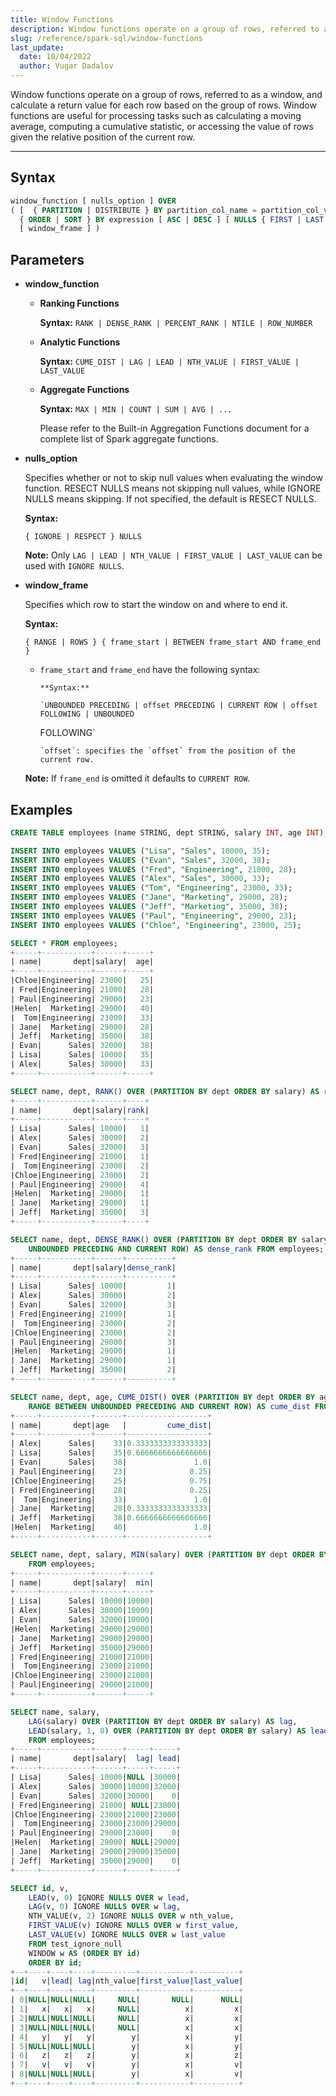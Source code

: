 ```yaml
---
title: Window Functions
description: Window functions operate on a group of rows, referred to as a window, and calculate a return value for each row based on the group of rows
slug: /reference/spark-sql/window-functions
last_update:
  date: 10/04/2022
  author: Vugar Dadalov
---
```


Window functions operate on a group of rows, referred to as a window, and calculate a return value for each row based on the group of rows. Window functions are useful for processing tasks such as calculating a moving average, computing a cumulative statistic, or accessing the value of rows given the relative position of the current row.

---

## Syntax

```sql
window_function [ nulls_option ] OVER
( [  { PARTITION | DISTRIBUTE } BY partition_col_name = partition_col_val ( [ , ... ] ) ]
  { ORDER | SORT } BY expression [ ASC | DESC ] [ NULLS { FIRST | LAST } ] [ , ... ]
  [ window_frame ] )
```

## Parameters

- **window_function**

  - **Ranking Functions**

    **Syntax:** `RANK | DENSE_RANK | PERCENT_RANK | NTILE | ROW_NUMBER`

  - **Analytic Functions**

    **Syntax:** `CUME_DIST | LAG | LEAD | NTH_VALUE | FIRST_VALUE | LAST_VALUE`

  - **Aggregate Functions**

    **Syntax:** `MAX | MIN | COUNT | SUM | AVG | ...`

    Please refer to the <a>Built-in Aggregation Functions</a> document for a complete list of Spark aggregate
    functions.

- **nulls_option**

  Specifies whether or not to skip null values when evaluating the window function. RESECT NULLS means not
  skipping null values, while IGNORE NULLS means skipping. If not specified, the default is RESECT NULLS.

  **Syntax:**

  `{ IGNORE | RESPECT } NULLS`

  **Note:** Only `LAG | LEAD | NTH_VALUE | FIRST_VALUE | LAST_VALUE` can be used with `IGNORE NULLS`.

- **window_frame**

  Specifies which row to start the window on and where to end it.

  **Syntax:**

  `{ RANGE | ROWS } { frame_start | BETWEEN frame_start AND frame_end }`

  - `frame_start` and `frame_end` have the following syntax:

        **Syntax:**

        `UNBOUNDED PRECEDING | offset PRECEDING | CURRENT ROW | offset FOLLOWING | UNBOUNDED

    FOLLOWING`

        `offset`: specifies the `offset` from the position of the current row.

  **Note:** If `frame_end` is omitted it defaults to `CURRENT ROW`.

## Examples

```sql
CREATE TABLE employees (name STRING, dept STRING, salary INT, age INT);

INSERT INTO employees VALUES ("Lisa", "Sales", 10000, 35);
INSERT INTO employees VALUES ("Evan", "Sales", 32000, 38);
INSERT INTO employees VALUES ("Fred", "Engineering", 21000, 28);
INSERT INTO employees VALUES ("Alex", "Sales", 30000, 33);
INSERT INTO employees VALUES ("Tom", "Engineering", 23000, 33);
INSERT INTO employees VALUES ("Jane", "Marketing", 29000, 28);
INSERT INTO employees VALUES ("Jeff", "Marketing", 35000, 38);
INSERT INTO employees VALUES ("Paul", "Engineering", 29000, 23);
INSERT INTO employees VALUES ("Chloe", "Engineering", 23000, 25);

SELECT * FROM employees;
+-----+-----------+------+-----+
| name|       dept|salary|  age|
+-----+-----------+------+-----+
|Chloe|Engineering| 23000|   25|
| Fred|Engineering| 21000|   28|
| Paul|Engineering| 29000|   23|
|Helen|  Marketing| 29000|   40|
|  Tom|Engineering| 23000|   33|
| Jane|  Marketing| 29000|   28|
| Jeff|  Marketing| 35000|   38|
| Evan|      Sales| 32000|   38|
| Lisa|      Sales| 10000|   35|
| Alex|      Sales| 30000|   33|
+-----+-----------+------+-----+

SELECT name, dept, RANK() OVER (PARTITION BY dept ORDER BY salary) AS rank FROM employees;
+-----+-----------+------+----+
| name|       dept|salary|rank|
+-----+-----------+------+----+
| Lisa|      Sales| 10000|   1|
| Alex|      Sales| 30000|   2|
| Evan|      Sales| 32000|   3|
| Fred|Engineering| 21000|   1|
|  Tom|Engineering| 23000|   2|
|Chloe|Engineering| 23000|   2|
| Paul|Engineering| 29000|   4|
|Helen|  Marketing| 29000|   1|
| Jane|  Marketing| 29000|   1|
| Jeff|  Marketing| 35000|   3|
+-----+-----------+------+----+

SELECT name, dept, DENSE_RANK() OVER (PARTITION BY dept ORDER BY salary ROWS BETWEEN
    UNBOUNDED PRECEDING AND CURRENT ROW) AS dense_rank FROM employees;
+-----+-----------+------+----------+
| name|       dept|salary|dense_rank|
+-----+-----------+------+----------+
| Lisa|      Sales| 10000|         1|
| Alex|      Sales| 30000|         2|
| Evan|      Sales| 32000|         3|
| Fred|Engineering| 21000|         1|
|  Tom|Engineering| 23000|         2|
|Chloe|Engineering| 23000|         2|
| Paul|Engineering| 29000|         3|
|Helen|  Marketing| 29000|         1|
| Jane|  Marketing| 29000|         1|
| Jeff|  Marketing| 35000|         2|
+-----+-----------+------+----------+

SELECT name, dept, age, CUME_DIST() OVER (PARTITION BY dept ORDER BY age
    RANGE BETWEEN UNBOUNDED PRECEDING AND CURRENT ROW) AS cume_dist FROM employees;
+-----+-----------+------+------------------+
| name|       dept|age   |         cume_dist|
+-----+-----------+------+------------------+
| Alex|      Sales|    33|0.3333333333333333|
| Lisa|      Sales|    35|0.6666666666666666|
| Evan|      Sales|    38|               1.0|
| Paul|Engineering|    23|              0.25|
|Chloe|Engineering|    25|              0.75|
| Fred|Engineering|    28|              0.25|
|  Tom|Engineering|    33|               1.0|
| Jane|  Marketing|    28|0.3333333333333333|
| Jeff|  Marketing|    38|0.6666666666666666|
|Helen|  Marketing|    40|               1.0|
+-----+-----------+------+------------------+

SELECT name, dept, salary, MIN(salary) OVER (PARTITION BY dept ORDER BY salary) AS min
    FROM employees;
+-----+-----------+------+-----+
| name|       dept|salary|  min|
+-----+-----------+------+-----+
| Lisa|      Sales| 10000|10000|
| Alex|      Sales| 30000|10000|
| Evan|      Sales| 32000|10000|
|Helen|  Marketing| 29000|29000|
| Jane|  Marketing| 29000|29000|
| Jeff|  Marketing| 35000|29000|
| Fred|Engineering| 21000|21000|
|  Tom|Engineering| 23000|21000|
|Chloe|Engineering| 23000|21000|
| Paul|Engineering| 29000|21000|
+-----+-----------+------+-----+

SELECT name, salary,
    LAG(salary) OVER (PARTITION BY dept ORDER BY salary) AS lag,
    LEAD(salary, 1, 0) OVER (PARTITION BY dept ORDER BY salary) AS lead
    FROM employees;
+-----+-----------+------+-----+-----+
| name|       dept|salary|  lag| lead|
+-----+-----------+------+-----+-----+
| Lisa|      Sales| 10000|NULL |30000|
| Alex|      Sales| 30000|10000|32000|
| Evan|      Sales| 32000|30000|    0|
| Fred|Engineering| 21000| NULL|23000|
|Chloe|Engineering| 23000|21000|23000|
|  Tom|Engineering| 23000|23000|29000|
| Paul|Engineering| 29000|23000|    0|
|Helen|  Marketing| 29000| NULL|29000|
| Jane|  Marketing| 29000|29000|35000|
| Jeff|  Marketing| 35000|29000|    0|
+-----+-----------+------+-----+-----+

SELECT id, v,
    LEAD(v, 0) IGNORE NULLS OVER w lead,
    LAG(v, 0) IGNORE NULLS OVER w lag,
    NTH_VALUE(v, 2) IGNORE NULLS OVER w nth_value,
    FIRST_VALUE(v) IGNORE NULLS OVER w first_value,
    LAST_VALUE(v) IGNORE NULLS OVER w last_value
    FROM test_ignore_null
    WINDOW w AS (ORDER BY id)
    ORDER BY id;
+--+----+----+----+---------+-----------+----------+
|id|   v|lead| lag|nth_value|first_value|last_value|
+--+----+----+----+---------+-----------+----------+
| 0|NULL|NULL|NULL|     NULL|       NULL|      NULL|
| 1|   x|   x|   x|     NULL|          x|         x|
| 2|NULL|NULL|NULL|     NULL|          x|         x|
| 3|NULL|NULL|NULL|     NULL|          x|         x|
| 4|   y|   y|   y|        y|          x|         y|
| 5|NULL|NULL|NULL|        y|          x|         y|
| 6|   z|   z|   z|        y|          x|         z|
| 7|   v|   v|   v|        y|          x|         v|
| 8|NULL|NULL|NULL|        y|          x|         v|
+--+----+----+----+---------+-----------+----------+
```
